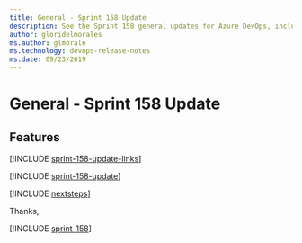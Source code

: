 ```yaml
---
title: General - Sprint 158 Update
description: See the Sprint 158 general updates for Azure DevOps, including next steps.
author: gloridelmorales
ms.author: glmorale
ms.technology: devops-release-notes
ms.date: 09/23/2019
---
```


# General - Sprint 158 Update

## Features

[!INCLUDE [sprint-158-update-links](../includes/general/sprint-158-update-links.md)]

[!INCLUDE [sprint-158-update](../includes/general/sprint-158-update.md)]

[!INCLUDE [nextsteps](../includes/nextsteps.md)]

Thanks,

[!INCLUDE [sprint-158](../includes/signer/sprint-158.md)]
